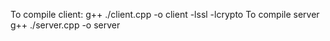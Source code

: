 To compile client:
g++ ./client.cpp -o client -lssl -lcrypto
To compile server
g++ ./server.cpp -o server
